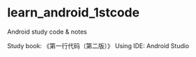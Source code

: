 # learn_android_1stcode

Android study code &amp; notes

Study book: 《第一行代码（第二版）》
Using IDE: Android Studio 
